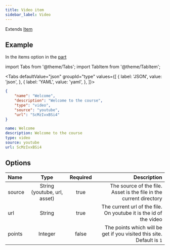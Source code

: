 ```yaml
---
title: Video item
sidebar_label: Video
---
```

Extends [Item](overview)

## Example

In the items option in the [part](../part)

import Tabs from '@theme/Tabs';
import TabItem from '@theme/TabItem';

<Tabs defaultValue="json" groupId="type" values={[
  { label: 'JSON', value: 'json', },
  { label: 'YAML', value: 'yaml', },
]}>
<TabItem value="json">

```json title="<course>/<part>/config.json"
{
    "name": "Welcome",
    "description": "Welcome to the course",
    "type": "video",
    "source": "youtube",
    "url": "ScMzIvxBSi4"
}
```

</TabItem>
<TabItem value="yaml">

```yaml title="<course>/<part>/config.yml"
name: Welcome
description: Welcome to the course
type: video
source: youtube
url: ScMzIvxBSi4
```

</TabItem>
</Tabs>

## Options

| Name   |             Type             | Required |                                                           Description |
| :----- | :--------------------------: | :------: | --------------------------------------------------------------------: |
| source | String (youtube, url, asset) |   true   |    The source of the file. Asset is the file in the current directory |
| url    |            String            |   true   |     The current url of the file. On youtube it is the id of the video |
| points |           Integer            |  false   | The points which will be get if you visited this site. Default is `1` |
